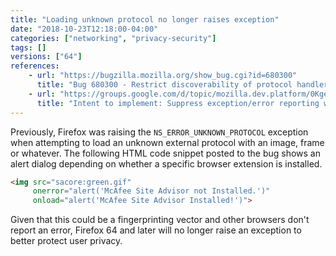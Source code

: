```yaml
---
title: "Loading unknown protocol no longer raises exception"
date: "2018-10-23T12:18:00-04:00"
categories: ["networking", "privacy-security"]
tags: []
versions: ["64"]
references:
    - url: "https://bugzilla.mozilla.org/show_bug.cgi?id=680300"
      title: "Bug 680300 - Restrict discoverability of protocol handlers [Tor 1623]"
    - url: "https://groups.google.com/d/topic/mozilla.dev.platform/0KgeG3058NY/discussion"
      title: "Intent to implement: Suppress exception/error reporting when loading an unknown external protocol"
---
```

Previously, Firefox was raising the `NS_ERROR_UNKNOWN_PROTOCOL` exception when attempting to load an unknown external protocol with an image, frame or whatever. The following HTML code snippet posted to the bug shows an alert dialog depending on whether a specific browser extension is installed.

```html
<img src="sacore:green.gif"
     onerror="alert('McAfee Site Advisor not Installed.')"
     onload="alert('McAfee Site Advisor Installed!')">
```

Given that this could be a fingerprinting vector and other browsers don't report an error, Firefox 64 and later will no longer raise an exception to better protect user privacy.
